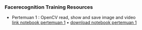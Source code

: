 ### Facerecognition Training Resources

- Pertemuan 1 : OpenCV read, show and save image and video <br>
[link notebook pertemuan 1]() • [download notebook pertemuan 1]()
